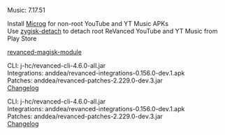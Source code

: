Music: 7.17.51  

Install [Microg](https://github.com/ReVanced/GmsCore/releases) for non-root YouTube and YT Music APKs  
Use [zygisk-detach](https://github.com/j-hc/zygisk-detach) to detach root ReVanced YouTube and YT Music from Play Store  

[revanced-magisk-module](https://github.com/j-hc/revanced-magisk-module)
  
CLI: j-hc/revanced-cli-4.6.0-all.jar  
Integrations: anddea/revanced-integrations-0.156.0-dev.1.apk  
Patches: anddea/revanced-patches-2.229.0-dev.3.jar  
[Changelog](https://github.com/anddea/revanced-patches/releases/tag/v2.229.0-dev.3)

CLI: j-hc/revanced-cli-4.6.0-all.jar  
Integrations: anddea/revanced-integrations-0.156.0-dev.1.apk  
Patches: anddea/revanced-patches-2.229.0-dev.3.jar  
[Changelog](https://github.com/anddea/revanced-patches/releases/tag/v2.229.0-dev.3)  
